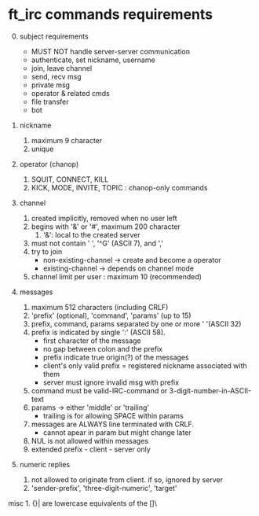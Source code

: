 # ft_irc commands requirements

0. subject requirements
    - MUST NOT handle server-server communication
    - authenticate, set nickname, username
    - join, leave channel
    - send, recv msg
    - private msg
    - operator & related cmds
    - file transfer
    - bot

1. nickname
    1. maximum 9 character
    2. unique

2. operator (chanop)
    1. SQUIT, CONNECT, KILL
    2. KICK, MODE, INVITE, TOPIC : chanop-only commands

3. channel
    1. created implicitly, removed when no user left
    2. begins with '&' or '#', maximum 200 character
        1. '&': local to the created server
    3. must not contain ' ', '^G' (ASCII 7), and ','
    4. try to join
        - non-existing-channel -> create and become a operator
        - existing-channel -> depends on channel mode
    5. channel limit per user : maximum 10 (recommended)

4. messages
	1. maximum 512 characters (including CRLF)
    2. 'prefix' (optional), 'command', 'params' (up to 15)
    3. prefix, command, params separated by one or more ' '(ASCII 32)
    4. prefix is indicated by single ':' (ASCII 58).
        - first character of the message
        - no gap between colon and the prefix
        - prefix indicate true origin(?) of the messages
        - client's only valid prefix = registered nickname associated with them
        - server must ignore invalid msg with prefix
    5. command must be valid-IRC-command or 3-digit-number-in-ASCII-text
    6. params -> either 'middle' or 'trailing'
        - trailing is for allowing SPACE within params
    7. messages are ALWAYS line terminated with CRLF.
        - cannot apear in param but might change later
    8. NUL is not allowed within messages
    9. extended prefix - client - server only

5. numeric replies
	1. not allowed to originate from client. if so, ignored by server
	2. 'sender-prefix', 'three-digit-numeric', 'target'

misc
    1. {}| are lowercase equivalents of the []\

